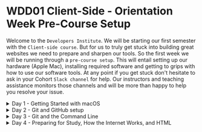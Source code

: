 # WDD01 Client-Side - Orientation Week Pre-Course Setup

Welcome to the `Developers Institute`. We will be starting our first semester with the `Client-side course`. But for us to truly get stuck into building great websites we need to prepare and sharpen our tools. So the first week we will be running through a `pre-course setup`. This will entail setting up our hardware (Apple Mac), installing required software and getting to grips with how to use our software tools. At any point if you get stuck don't hesitate to ask in your Cohort `Slack channel` for help. Our instructors and teaching assistance monitors those channels and will be more than happy to help you resolve your issue.

<details>
<summary>Day 1 - Getting Started with macOS</summary>
<br>

## Day 1 - Getting Started with macOS

### Update Mac

First things first. Let us update our Mac to the latest software release:

- [How to update the software on your Mac](https://support.apple.com/en-us/HT201541).

### Get to know your Mac

This section is for anyone new to using macOS, or are returning to macOS from a much earlier version. Here is a collection of suggested resources to get the ball rolling with the latest version of MacOS:

- [Mac Basics animated walkthrough](https://help.apple.com/macos/catalina/mac-basics).
- [Mac tips for Windows switchers](https://support.apple.com/en-us/HT204216).

### Set up an Apple ID

You are also required to register your iMac with an Apple ID as soon as you receive it. 

This is a mandatory step for you.

A few simple steps to follow and make this all happen:

- Register your iMac with an Apple ID. Please use your student email, in case you have not been provided with your login data to your new student email, please use your personal email in the meantime.
- Send a screenshot of the successfully registered/signed in user to [recruitment@developersinstitute.ac.nz](mailto:recruitment@developersinstitute.ac.nz)
- Do not disconnect your Apple ID under any circumstance

### Some suggested tweaks for your Mac

- [Enable your home folder in finder](https://vimeo.com/431692277/670a619782)
- [Enable right mouse click](enable-right-mouse-click-in-macos.md)

## Software

**Important:** Watch [Installing applications on your Mac](https://www.loom.com/share/1325f420d7aa4871ac5fba2e721b4422?from_recorder=1) before completing the following. This will help you learn how mac's work when installing software.

Install the following software:

### Homebrew

Homebrew is a command-line tool that lets you install software. It's useful for installing tools that are needed during development.

Watch the tutorial for [Installing Homebrew](https://www.loom.com/share/6d675407abf54da5b4cf93d257fcc1ab?from_recorder=1) to install [Homebrew](https://brew.sh).

### Version Control

Now you have Homebrew installed, you can use it to install Git.

Git is an industry-standard tool for tracking changes to files, and allowing developers to collaborate on code together. It's like a shared Google Doc for code.

Watch the [installing git video tutorial](https://www.loom.com/share/494e9d716a2948768e19248317650406?from_recorder=1).

Install Git by opening your Terminal, and typing the following:

```sh
brew install git
```

### Web-browser

Install a modern web browser, preferably [Google Chrome](https://www.google.com/chrome/index.html), [Mozilla Firefox](https://www.mozilla.org/en-US/firefox/new/), or [Brave Browser](https://brave.com/).

We like to use modern web browsers because they have excellent developer tools built in, which make your life as a developer much easier.

- Set your new browser as the default browser for your computer: [Google Chrome](https://support.google.com/chrome/answer/95417?co=GENIE.Platform%3DDesktop&hl=en), [Mozilla Firefox](https://support.mozilla.org/en-US/kb/make-firefox-your-default-browser), or [Brave Browser](https://support.brave.com/hc/en-us/articles/360020406572-How-do-I-set-Brave-to-be-my-Default-Browser-)
- `Note:` You will need Chrome or the Brave browser to use the Whereby conferencing tool.

### Communication

#### Slack

Slack is our main communication hub, where you and your class will talk with each other using text and video chat. You have access to all the instructions and other students, and a lot of chat rooms where different content is shared.

Install the Slack desktop app. Using the desktop app allows you to make video calls to instructors and other students, which can be handy when you want a 1:1.

- [Slack](https://slack.com/intl/en-nz/) messaging app. Ensure you install the desktop app as this will enable you the ability to make video calls to fellow students and instructors.
- Watch [Getting Started with Slack at Developers Institute](https://www.loom.com/share/a3b3687160364ce8aa9d19e452826736?from_recorder=1)
- Watch [Making calls in Slack](https://www.loom.com/share/67c6ec6d949641e9b84c106493616c76?from_recorder=1)


#### Loom

We share a lot of videos in Loom. Create a Loom account so you can leave comments and feedback on videos that we share.

- [Loom](https://www.loom.com) - create an account on Loom with your Developers Institute email address. Try and stay logged in when you are watching videos.

### Programming tools

[Node.js](https://nodejs.org/en/) is a JavaScript runtime, meaning you can run JavaScript outside of a web browser. It's used extensively in web development to both build web-servers, and to run tools on your mac computer to help with web development. You can run local servers, automate annoying tasks and a bunch of other helpful things. You need to install it, as we use a lot of tools that depend on Node.js.

Watch the [installing Node.js video tutorial](https://www.loom.com/share/d77560e0e43f4a6d87c88f6d8e408811?from_recorder=1). You install Node.js using Node Version manager.

Ensure you have a `.zshrc` file:

```sh
touch ~/.zshrc
```

Install NVM from the instructions on the [NVM repository](https://github.com/nvm-sh/nvm)

Once NVM is installed, type the following:

```sh
nvm install --lts
```

### Visual Studio Code

Visual Studio Code is a text editor with developer super powers. We use it to write our code, and it provides a lot of helpful features that make our lives much easier as a developer. You will be writing all of your code into Visual Studio Code (VS Code)

- Download and install [Visual Studio Code](https://code.visualstudio.com/), the open-source code editor.
- Make sure it's installed to your Applications folder
- Customize VS-Code by installing the following extensions:
  - [ ] [Live Server extension](https://marketplace.visualstudio.com/items?itemName=ritwickdey.LiveServer)
  - [ ] [Code Runner extension](https://marketplace.visualstudio.com/items?itemName=formulahendry.code-runner)
  - [ ] [Prettier extension](https://marketplace.visualstudio.com/items?itemName=esbenp.prettier-vscode)
  - [ ] [Live Share Extension Pack](https://marketplace.visualstudio.com/items?itemName=MS-vsliveshare.vsliveshare-pack)

### Design

- [Adobe XD](https://www.adobe.com/products/xd.html), free software to create designs for websites and mobile apps.

### freeCodeCamp

We will be using freeCodeCamp to practice and learn a lot of our web development. Visit [freeCodeCamp](https://www.freecodecamp.org/) and sign up for an account by clicking the big yellow `Get Started` button. Create an account and sign-in. Once you are signed-in, update your [profile settings](https://www.freecodecamp.org/settings) so the instructors can see your progress. You will need to switch on the following settings from `Private` to `Public`:

- My profile
- My points
- My heat map
- My certification
- My time line

You can also update the `Username` to something more memorable than the [UUID](https://en.wikipedia.org/wiki/Universally_unique_identifier) placeholder.

Once you have updated the settings, copy the URL to your freeCodeCamp profile and post it in Slack (in your cohort channel). To get the URL to your profile from the settings page, click the `Show me my public portfolio` button, and copy the URL from the browser address bar.

### Frontend Masters

You will need a Frontend Masters account from week 2. However it's good to sign up and have a look around before then, as there are other courses that might interest you.

1. Go to [Getting Started with JavaScript, v2](https://frontendmasters.com/courses/getting-started-javascript-v2/), and click the red _Get Free Access Now_ button
2. Create an account, using your `@developersinstitute.co.nz` email address

</details>

<details>
<summary>Day 2 - Git and GitHub setup</summary>
<br>

## Day 2 - Git and GitHub setup

### Setup GitHub Account

[GitHub](https://github.com/) is a hugely popular cloud-hosted version of Git used by millions of software teams. The majority of courseware and projects are hosted in GitHub code repositories so you will need a GitHub account to access the course materials.

To be able to access the material you will need to setup a GitHub account:

- We will be sending you your GitHub invite via your Developers institute email account.
- You can use your Developers Institute account to start with, and add your personal email at https://github.com/settings/emails if you want to add your own email address, or vice versa.

### Sign up for the GitHub Student Developer Pack

GitHub provides a Student Developer Pack, where you can score heaps of freebies.

Sign up here: [GitHub Student Developer Pack](https://education.github.com/pack)

Some of our favourite tools:

- Frontend Masters - A great online tutorial website with all kinds of topics related to web development
- Canva - Software to make web page designs. It runs in your browser.
- PomoDone - A productivity tool to help you power through tasks and focus by using the Pomodoro technique

There are a bunch of others, including tutorial websites. Have a look through and sign up for ones that interest you.

### Setting up an SSH key

When working with a GitHub repository, you'll often need to identify yourself to GitHub using your username and password. An SSH key is an alternate way to identify yourself that doesn't require you to enter you username and password every time.

SSH keys come in pairs, a public key that gets shared with services like GitHub, and a private key that is stored only on your computer. If the keys match, you're granted access.

The cryptography behind SSH keys ensures that no one can reverse engineer your private key from the public one.

Let us create and add your public key to GitHub:

1. Run the following script in your terminal:

   ```bash
   echo -e $(bash <(curl -s https://raw.githubusercontent.com/Developers-Institute/WDD01-Client-Side-Pre-Course-Setup/master/setup-ssh.sh) YOUR_EMAIL_HERE)
   ```

   `Note:` Remember to replace "`YOUR_EMAIL_HERE`" with your GitHub email address.

2. The script will automatically copy your public key to your clipboard and open GitHub in your browser. All you need to do is `paste` (cmd + v) the public key into GitHub and provide it with a title of your choice.

3. There after you need to test the key by running:
   ```bash
   ssh -T git@github.com
   ```
4. If you receive a "You've successfully authenticated, but GitHub does not provide shell access." message then you have successfully added a SSH key to GitHub

![Adding SSH key to GitHub](img/ssh_key_script.gif)

### Learn the basics of Git

Git is one of the core tools that developers use daily. Watch the [Git Basics](https://git-scm.com/videos) introductory video series on the Git version control system. There is loads of information to absorb, but we only need to know a small amount of it for now. The main thing to learn is how to `git clone`, `git add`, `git commit` and `git push`.

#### Video tutorial of a GitHub workflow using Visual Studio Code:

[![Git example](img/git_example_video.jpg)](https://vimeo.com/433825571/bc1830fb90)

### Self-learning exercise

Work through the [Quick Start tutorial](https://help.github.com/en/github/getting-started-with-github/quickstart) to get familiar with common GitHub tasks.

At this stage you should have the basic understanding of how to `git clone`, `git add`, `git commit`, `git push`.

`Note:` getting to grips with git is a marathon and not a sprint. So take it easy.

### Set up your git config

Let git know what your user name and email address are.

1. Open your terminal. You can do this by typing `cmd-space`, then typing `Terminal` and pushing enter
2. In your terminal, copy and paste the below code snippet. Replace `"[YOUR NAME]"` and `user@developersinstitute.co.nz` with your name and email. Note that the name has quotes, and the email does not.

   ```bash
   git config --global user.name "Bill Murray"
   ```

   and then

   ```bash
   git config --global user.email user@developersinstitute.co.nz
   ```

### Optional Content

Get to know git and GitHub better:

- [GitHub Guides](https://guides.github.com/)
- [GitHub Training & Guides YouTube channel](https://www.youtube.com/user/GitHubGuides/featured)

</details>

<details>
<summary>Day 3 - Git and the Command Line</summary>
<br>

## Day 3

### Get to know your accountability buddy with git

Complete today's Git exercise: [Get to know your accountability buddy](git-exercise/README.md)

### Screen sharing

During the course you will need to share your screen on video calls. This might be for an instructor to help you with your code, or for you to demo your work to other students. Make sure you have you screen sharing working in both Slack and your web browser.

To enable screen sharing, you will need to update some mac security settings. Watch the [video tutorial for enabling screen sharing permissions](https://www.loom.com/share/fead2612994348a6a9d7839fcac49656?sharedAppSource=personal_library) on your mac. 

When you are talking to your accountability buddy or another student, test your screen sharing setup with them.

### Password management

As a future web developer security needs to always be in the front of your mind. Not just when developing websites but, also while managing your own online security.

`Password managers` are one of our frontline security tools. Password managers store your login information for all the websites you use and help you log into them automatically. They encrypt your password database with a master password (the master password is the only one you have to remember).It also generates them for you, so that each website has a strong unique password. You only have to remember your master password

Please check all the email addresses you use with a website called [Have I Been PWNED](https://haveibeenpwned.com/) to see if any of your online accounts associated with your emails accounts have been compromised.
If you have been using the internet for some time, there is an unfortunately high chance the password has been compromised.

If your email is compromised, you need to fix that by:

1. Resetting your passwords (unless you already have since the breach date). Any account where you used the same password is potentially compromised.
1. Stop using the same 3 passwords for everything
   - How... Sticky notes? Add a number on the end? No 🤦 ! Time to use a password manager 😎 ...
1. Use a password manager to generate and remember all your passwords
   - Choose a good master password. Consider a phrase instead of a word. Don't use an old compromised password for this. Don't make it too hard to remember, as forgetting would be a disaster.
   - Us instructors, use [KeePassXC](https://keepassxc.org/) and [LastPass](https://www.lastpass.com/) and other staff use [Dashlane](https://www.dashlane.com/)
   - All three options are plenty secure. KeePassXC is the most secure option, but unfortunately it's not hosted online (passwords saved to your disk, encrypted with your master password)
   - LastPass and Dashlane store passwords on their online server, encrypted with your master password. This allows them to be easily used between multiple computers.

### Learn about the command line

You will be using the command line (aka Terminal) every day as a developer, so it's worth spending some time to learn what it is, and how to use it.

- [ ] Start working on the [Learn the Command Line in Terminal](https://openclassrooms.com/en/courses/4614926-learn-the-command-line-in-terminal) course on Open Classrooms. You don't have complete the entire course today, but try and get through as much as you can. You can keep re-visiting this tutorial as you like.

### Customise VS Code

<details>
   <summary>Disable VS-Code from auto-accepting code suggestions</summary>

Disable VS-Code from auto-accepting code suggestions (as it's suggestions are often wrong):

![Disable VS-Code from auto-accepting code suggestions](img/vscode%20tips%20-%20disable%20auto-accept%20suggestions.png)

</details>

<details>
   <summary>Set Visual Studio Code as Gits' default merge editor</summary>

Save yourself the hassle of having to learn terminal text editors (like vim) by running these 4 commands:

```bash
git config --global merge.tool vscode
git config --global mergetool.vscode.cmd "code --wait $MERGED"
git config --global diff.tool vscode
git config --global difftool.vscode.cmd "code --wait --diff $LOCAL $REMOTE"
```

`Note:` copy, paste and run the commands inside your terminal.

![Copy past terminal commands](/img/copy_past_terminal.gif)

</details>

<details>
   <summary>Launching Visual Studio Code from the command line</summary>

You can also run VS Code from the terminal by typing 'code' after adding it to the path:

- Launch VS Code.
- Open the Command Palette (⇧⌘P) and type `shell command` to find the Shell Command: `Install 'code' command in PATH` command.

  ![shell command](img/shell-command.png)

- Restart the terminal for the new \$PATH value to take effect. You'll be able to type 'code .' in any folder to start editing files in that folder.

</details>

</details>

<details>
<summary>Day 4 - Preparing for Study, How the Internet Works, and HTML</summary>
<br>

## Day 4 - Preparing for Study, How the Internet Works, and HTML

### Prepare for study

#### Progress check

Go through the following list and see how you're going. Focus on completing the list if you haven't already. If you need help with anything, let your instrutor know.

- [ ] I have a GitHub account
- [ ] I have emailed my Apple ID to [recruitment@developersinstitute.ac.nz](mailto:recruitment@developersinstitute.ac.nz)
- [ ] I can `clone`, `add`, `commit`, and `push` to and from Github, using the Terminal in VS Code
- [ ] I have set my default browser to Chrome, Brave or Firefox
- [ ] I can confidently do a standup with my accountability buddy

#### Getting ready to learn

Learning is hard work. Take some time today to think about how you are going to make the most of your time. Below are some helpful tools and links to get you started

- **[Trello](https://trello.com)** - This is a great tool for task management. Create columns such as "To Do", "Today", "Done", then create tasks and drag them between columns. You could use this to keep on top of your workload, and help you focus on one thing at a time

  ![trello](img/trello.gif)

- **[Notion](https://www.notion.so/personal)** - This is like having a second brain. Capture all your notes in one place so you can easily refer back to them. Even if you don't use Notion, make sure you have some tool for capturing notes as you learn.

- **[RunJS](https://runjs.dev/)** - A tool for quickly writing and running JavaScript. Great for practicising or coding along with tutorials

#### Practice using design software

There will be opportunities to design user interfaces throughout the course. Spend time today getting familiar with some design software, so when you have the urge to design you know where to start.

We recommend [Adobe XD](https://www.adobe.com/products/xd.html), as it's free and used widely in the industry. You can start by watching [How to design a simple website in Adobe Xd for beginners](https://youtu.be/jHBMjjLY0Dw) on YouTube (20mins), and then try designing a website or a small part of an interface.

Keep focusing on the progress check from Day 4, only continue if you have completed that checklist. Today's material is extra content that will give you a head start, rather than required.

### How the Internet Works, and HTML

As a web developer, you should have at least a basic understanding of the internet, networks and servers. So, have a read through [Mozilla's article on how the internet works](https://developer.mozilla.org/en-US/docs/Learn/Common_questions/How_does_the_Internet_work)

Start learning about how HTML works by watching a course on Frontend Masters, then practice writing HTML on freeCodeCamp.

- [ ] Complete [Intro to Web Development, v2: Learning HTML](https://frontendmasters.com/courses/web-development-v2/) on Frontend Masters. You only need to focus on the Learning HTML section.
- [ ] Exercises for [Basic HTML & HTML5](https://www.freecodecamp.org/learn/responsive-web-design/basic-html-and-html5/) on freeCodeCamp

Another excellent resource is [Getting started with the Web
](https://developer.mozilla.org/en-US/docs/Learn/Getting_started_with_the_web) on MDN.

If you have finished everything, take a look at the [course schedule](https://github.com/Developers-Institute/WDD01-Intro-Client-Side-Web-Development) and work your way through the material outlined there.

</details>
